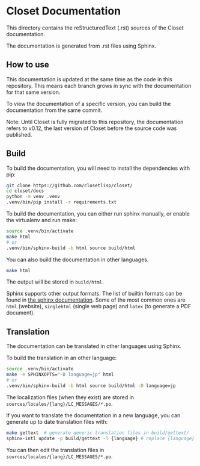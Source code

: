 # Closet Documentation

This directory contains the reStructuredText (.rst) sources of the Closet documentation.

The documentation is generated from .rst files using Sphinx.


## How to use

This documentation is updated at the same time as the code in this repository. This means each branch grows in sync with the documentation for that same version.

To view the documentation of a specific version, you can build the documentation from the same commit.

Note: Until Closet is fully migrated to this repository, the documentation refers to v0.12, the last version of Closet before the source code was published.

## Build

To build the documentation, you will need to install the dependencies with pip:
``` sh
git clone https://github.com/closetlisp/closet/
cd closet/docs
python -m venv .venv
.venv/bin/pip install -r requirements.txt
```

To build the documentation, you can either run sphinx manually, or enable the virtualenv and run make:
```sh
source .venv/bin/activate
make html
# or
.venv/bin/sphinx-build -b html source build/html
```

You can also build the documentation in other languages.
``` sh
make html
```

The output will be stored in `build/html`.

Sphinx supports other output formats. The list of builtin formats can be found in [the sphinx documentation](https://www.sphinx-doc.org/en/master/usage/builders/index.html).
Some of the most common ones are `html` (website), `singlehtml` (single web page) and `latex` (to generate a PDF document).


## Translation

The documentation can be translated in other languages using Sphinx.

To build the translation in an other language:

```sh
source .venv/bin/activate
make -e SPHINXOPTS="-D language=jp" html
# or
.venv/bin/sphinx-build -b html source build/html -D language=jp
```

The localization files (when they exist) are stored in `sources/locales/{lang}/LC_MESSAGES/*.po`.


If you want to translate the documentation in a new language, you can generate up to date translation files with:

``` sh
make gettext  # generate generic translation files in build/gettext/
sphinx-intl update -p build/gettext -l {language} # replace {language} with en, es, fr, it, jp, kr,...
```
You can then edit the translation files in `sources/locales/{lang}/LC_MESSAGES/*.po`.

